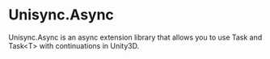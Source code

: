 # Unisync.Async
Unisync.Async is an async extension library that allows you to use Task and Task&lt;T> with continuations in Unity3D.
